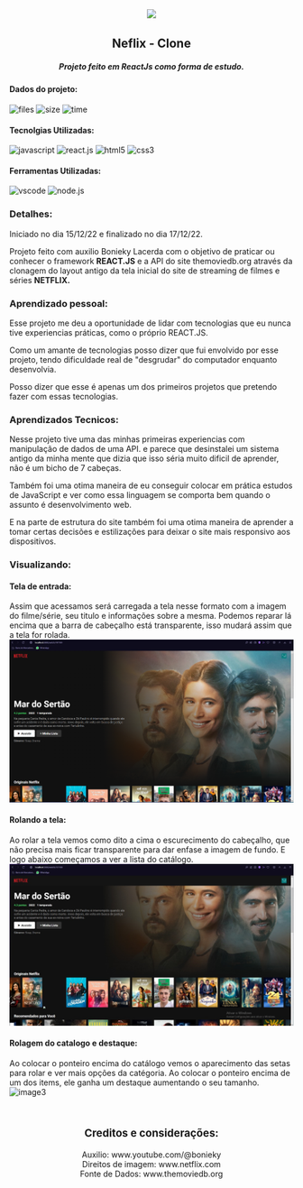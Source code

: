 <div align="center">
<img  src="https://upload.wikimedia.org/wikipedia/commons/0/08/Netflix_2015_logo.svg" style="
width: 300px;">

## Neflix - Clone

##### Projeto feito em ReactJs como forma de estudo.
</div>


#### Dados do projeto:

![files](https://img.shields.io/github/directory-file-count/JonathasSC/netflix-clone?color=%2350fa7b&label=ARQUIVOS&logoColor=%2350fa7b) ![size](https://img.shields.io/github/repo-size/JonathasSC/netflix-clone?color=%23ff79c6&label=REPO%20TAMANHO) ![time](https://img.shields.io/badge/TEMPO%20DE%20CRIAÇÃO-5H30M-%23bd93f9)

#### Tecnolgias Utilizadas:

![javascript](https://img.shields.io/badge/JAVASCRIPT-323330?&logo=javascript&logoColor=f0db4f&style=flat&logoWidth=30)
![react.js](https://img.shields.io/badge/REACT.JS-61DAFB?&logo=react&logoColor=303030&style=flat&logoWidth=30)
![html5](https://img.shields.io/badge/HTML-e34c26?&logo=html5&logoColor=ffffff&style=flat&logoWidth=30)
![css3](https://img.shields.io/badge/CSS3-2965f1?&logo=css3&logoColor=ffffff&style=flat&logoWidth=30)

#### Ferramentas Utilizadas:

![vscode](https://img.shields.io/badge/VS%20CODE-0078d7?&logo=visualstudiocode&logoColor=white&style=flat&logoWidth=30)
![node.js](https://img.shields.io/badge/NODE.JS-68A063?&logo=node.js&logoColor=303030&style=flat&logoWidth=30)

### Detalhes:

Iniciado no dia 15/12/22 e finalizado no dia 17/12/22.

Projeto feito com auxilio Bonieky Lacerda com o objetivo de praticar ou conhecer o framework **REACT.JS** e a API do site themoviedb.org através da clonagem do layout antigo da tela inicial do site de streaming de filmes e séries **NETFLIX.**

### Aprendizado pessoal:

Esse projeto me deu a oportunidade de lidar com tecnologias que eu nunca tive experiencias práticas, como o próprio REACT.JS.

Como um amante de tecnologias posso dizer que fui envolvido por esse projeto, tendo dificuldade real de "desgrudar" do computador enquanto desenvolvia.

Posso dizer que esse é apenas um dos primeiros projetos que pretendo fazer com essas tecnologias.

### Aprendizados Tecnicos:

Nesse projeto tive uma das minhas primeiras experiencias com manipulação de dados de uma API. e parece que desinstalei um sistema antigo da minha mente que dizia que isso séria muito dificil de aprender, não é um bicho de 7 cabeças.

Também foi uma otima maneira de eu conseguir colocar em prática estudos de JavaScript e ver como essa linguagem se comporta bem quando o assunto é desenvolvimento web.

E na parte de estrutura do site também foi uma otima maneira de aprender a tomar certas decisões e estilizações para deixar o site mais responsivo aos dispositivos.

### Visualizando:

#### Tela de entrada:

Assim que acessamos será carregada a tela nesse formato com a imagem do filme/série, seu titulo e informações sobre a mesma. Podemos reparar lá encima que a barra de cabeçalho está transparente, isso mudará assim que a tela for rolada.
![image1](/public/Image.png)

#### Rolando a tela:

Ao rolar a tela vemos como dito a cima o escurecimento do cabeçalho, que não precisa mais ficar transparente para dar enfase a imagem de fundo. E logo abaixo começamos a ver a lista do catálogo. 
![image2](/public/Image2.png)

#### Rolagem do catalogo e destaque:
Ao colocar o ponteiro encima do catálogo vemos o aparecimento das setas para rolar e ver mais opções da catégoria. Ao colocar o ponteiro encima de um dos items, ele ganha um destaque aumentando o seu tamanho.
![image3](/public/MovieList.gif)
<br>
<br>
<br>
<footer align='center'>
	<p style='font-size: 14pt;font-weight: bold'>
		Creditos e considerações:
	</p>
	<p>
		Auxilio: <a>www.youtube.com/@bonieky</a><br>
		Direitos de imagem: <a>www.netflix.com</a><br>
 		Fonte de Dados: <a>www.themoviedb.org</a>
	</p>
</footer>